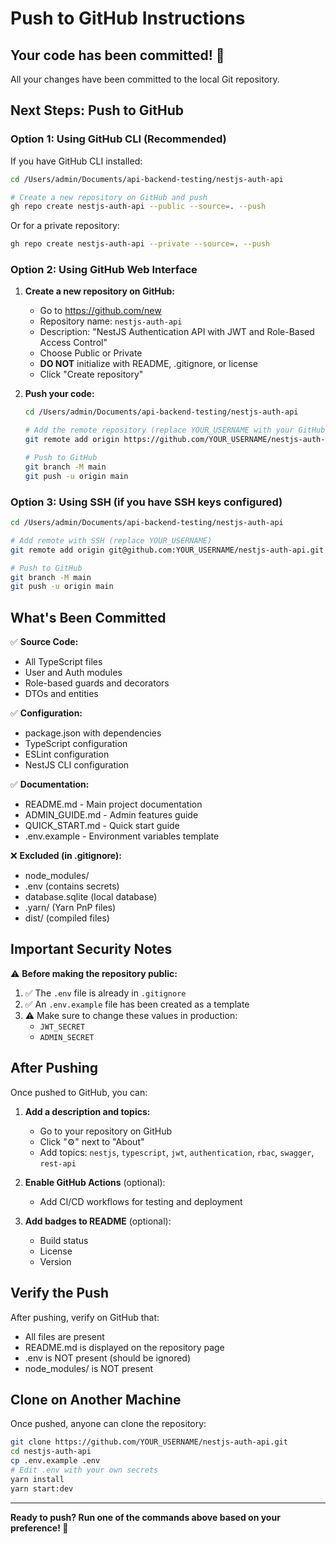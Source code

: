# Push to GitHub Instructions

## Your code has been committed! 🎉

All your changes have been committed to the local Git repository.

## Next Steps: Push to GitHub

### Option 1: Using GitHub CLI (Recommended)

If you have GitHub CLI installed:

```bash
cd /Users/admin/Documents/api-backend-testing/nestjs-auth-api

# Create a new repository on GitHub and push
gh repo create nestjs-auth-api --public --source=. --push
```

Or for a private repository:
```bash
gh repo create nestjs-auth-api --private --source=. --push
```

### Option 2: Using GitHub Web Interface

1. **Create a new repository on GitHub:**
   - Go to https://github.com/new
   - Repository name: `nestjs-auth-api`
   - Description: "NestJS Authentication API with JWT and Role-Based Access Control"
   - Choose Public or Private
   - **DO NOT** initialize with README, .gitignore, or license
   - Click "Create repository"

2. **Push your code:**
   ```bash
   cd /Users/admin/Documents/api-backend-testing/nestjs-auth-api
   
   # Add the remote repository (replace YOUR_USERNAME with your GitHub username)
   git remote add origin https://github.com/YOUR_USERNAME/nestjs-auth-api.git
   
   # Push to GitHub
   git branch -M main
   git push -u origin main
   ```

### Option 3: Using SSH (if you have SSH keys configured)

```bash
cd /Users/admin/Documents/api-backend-testing/nestjs-auth-api

# Add remote with SSH (replace YOUR_USERNAME)
git remote add origin git@github.com:YOUR_USERNAME/nestjs-auth-api.git

# Push to GitHub
git branch -M main
git push -u origin main
```

## What's Been Committed

✅ **Source Code:**
- All TypeScript files
- User and Auth modules
- Role-based guards and decorators
- DTOs and entities

✅ **Configuration:**
- package.json with dependencies
- TypeScript configuration
- ESLint configuration
- NestJS CLI configuration

✅ **Documentation:**
- README.md - Main project documentation
- ADMIN_GUIDE.md - Admin features guide
- QUICK_START.md - Quick start guide
- .env.example - Environment variables template

❌ **Excluded (in .gitignore):**
- node_modules/
- .env (contains secrets)
- database.sqlite (local database)
- .yarn/ (Yarn PnP files)
- dist/ (compiled files)

## Important Security Notes

⚠️ **Before making the repository public:**

1. ✅ The `.env` file is already in `.gitignore`
2. ✅ An `.env.example` file has been created as a template
3. ⚠️ Make sure to change these values in production:
   - `JWT_SECRET`
   - `ADMIN_SECRET`

## After Pushing

Once pushed to GitHub, you can:

1. **Add a description and topics:**
   - Go to your repository on GitHub
   - Click "⚙️" next to "About"
   - Add topics: `nestjs`, `typescript`, `jwt`, `authentication`, `rbac`, `swagger`, `rest-api`

2. **Enable GitHub Actions** (optional):
   - Add CI/CD workflows for testing and deployment

3. **Add badges to README** (optional):
   - Build status
   - License
   - Version

## Verify the Push

After pushing, verify on GitHub that:
- All files are present
- README.md is displayed on the repository page
- .env is NOT present (should be ignored)
- node_modules/ is NOT present

## Clone on Another Machine

Once pushed, anyone can clone the repository:

```bash
git clone https://github.com/YOUR_USERNAME/nestjs-auth-api.git
cd nestjs-auth-api
cp .env.example .env
# Edit .env with your own secrets
yarn install
yarn start:dev
```

---

**Ready to push? Run one of the commands above based on your preference! 🚀**